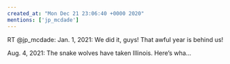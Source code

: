 ```yaml
---
created_at: "Mon Dec 21 23:06:40 +0000 2020"
mentions: ['jp_mcdade']
---
```


RT @jp_mcdade: Jan. 1, 2021: We did it, guys! That awful year is behind us!

Aug. 4, 2021: The snake wolves have taken Illinois. Here’s wha…